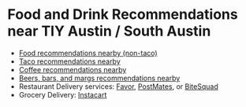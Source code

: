 # Food and Drink Recommendations near TIY Austin / South Austin
* [Food recommendations nearby (non-taco)](https://jauntful.com/Samkap/gJnTN5dd5e)
* [Taco recommendations nearby](https://jauntful.com/Samkap/lkvM7hd_cl)
* [Coffee recommendations nearby](https://jauntful.com/Samkap/g1aqLBpuDx)
* [Beers, bars, and margs recommendations nearby](https://jauntful.com/Samkap/ey7lAlFO5g)
* Restaurant Delivery services: [Favor](http://www.favordelivery.com), [PostMates](https://postmates.com/austin), or [BiteSquad](http://wwww.bitesquad.com)
* Grocery Delivery: [Instacart](http://www.instacart.com)
